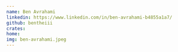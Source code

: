 ```yaml
---
name: Ben Avrahami
linkedin: https://www.linkedin.com/in/ben-avrahami-b4855a1a7/
github: bentheiii
crates:
home:
img: ben-avrahami.jpeg
---
```

